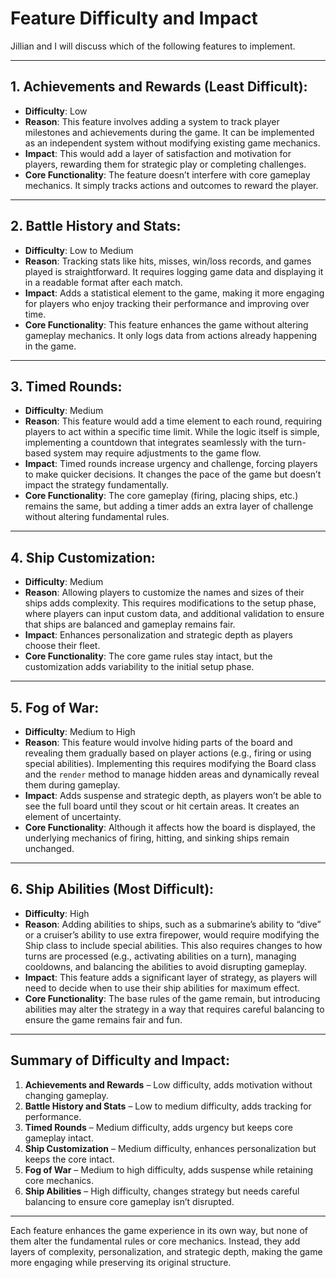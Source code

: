 # Feature Difficulty and Impact

Jillian and I will discuss which of the following features to implement.

---

## 1. Achievements and Rewards (Least Difficult):
- **Difficulty**: Low
- **Reason**: This feature involves adding a system to track player milestones and achievements during the game. It can be implemented as an independent system without modifying existing game mechanics.
- **Impact**: This would add a layer of satisfaction and motivation for players, rewarding them for strategic play or completing challenges.
- **Core Functionality**: The feature doesn’t interfere with core gameplay mechanics. It simply tracks actions and outcomes to reward the player.

---

## 2. Battle History and Stats:
- **Difficulty**: Low to Medium
- **Reason**: Tracking stats like hits, misses, win/loss records, and games played is straightforward. It requires logging game data and displaying it in a readable format after each match.
- **Impact**: Adds a statistical element to the game, making it more engaging for players who enjoy tracking their performance and improving over time.
- **Core Functionality**: This feature enhances the game without altering gameplay mechanics. It only logs data from actions already happening in the game.

---

## 3. Timed Rounds:
- **Difficulty**: Medium
- **Reason**: This feature would add a time element to each round, requiring players to act within a specific time limit. While the logic itself is simple, implementing a countdown that integrates seamlessly with the turn-based system may require adjustments to the game flow.
- **Impact**: Timed rounds increase urgency and challenge, forcing players to make quicker decisions. It changes the pace of the game but doesn’t impact the strategy fundamentally.
- **Core Functionality**: The core gameplay (firing, placing ships, etc.) remains the same, but adding a timer adds an extra layer of challenge without altering fundamental rules.

---

## 4. Ship Customization:
- **Difficulty**: Medium
- **Reason**: Allowing players to customize the names and sizes of their ships adds complexity. This requires modifications to the setup phase, where players can input custom data, and additional validation to ensure that ships are balanced and gameplay remains fair.
- **Impact**: Enhances personalization and strategic depth as players choose their fleet.
- **Core Functionality**: The core game rules stay intact, but the customization adds variability to the initial setup phase.

---

## 5. Fog of War:
- **Difficulty**: Medium to High
- **Reason**: This feature would involve hiding parts of the board and revealing them gradually based on player actions (e.g., firing or using special abilities). Implementing this requires modifying the Board class and the `render` method to manage hidden areas and dynamically reveal them during gameplay.
- **Impact**: Adds suspense and strategic depth, as players won’t be able to see the full board until they scout or hit certain areas. It creates an element of uncertainty.
- **Core Functionality**: Although it affects how the board is displayed, the underlying mechanics of firing, hitting, and sinking ships remain unchanged.

---

## 6. Ship Abilities (Most Difficult):
- **Difficulty**: High
- **Reason**: Adding abilities to ships, such as a submarine’s ability to “dive” or a cruiser’s ability to use extra firepower, would require modifying the Ship class to include special abilities. This also requires changes to how turns are processed (e.g., activating abilities on a turn), managing cooldowns, and balancing the abilities to avoid disrupting gameplay.
- **Impact**: This feature adds a significant layer of strategy, as players will need to decide when to use their ship abilities for maximum effect.
- **Core Functionality**: The base rules of the game remain, but introducing abilities may alter the strategy in a way that requires careful balancing to ensure the game remains fair and fun.

---

## Summary of Difficulty and Impact:
1. **Achievements and Rewards** – Low difficulty, adds motivation without changing gameplay.
2. **Battle History and Stats** – Low to medium difficulty, adds tracking for performance.
3. **Timed Rounds** – Medium difficulty, adds urgency but keeps core gameplay intact.
4. **Ship Customization** – Medium difficulty, enhances personalization but keeps the core intact.
5. **Fog of War** – Medium to high difficulty, adds suspense while retaining core mechanics.
6. **Ship Abilities** – High difficulty, changes strategy but needs careful balancing to ensure core gameplay isn’t disrupted.

---

Each feature enhances the game experience in its own way, but none of them alter the fundamental rules or core mechanics. Instead, they add layers of complexity, personalization, and strategic depth, making the game more engaging while preserving its original structure.